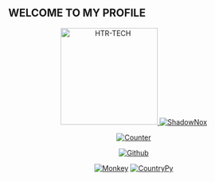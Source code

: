 ## WELCOME TO MY PROFILE
<p align="center"><a href="https://github.com/ShadowNoxX"><img src="https://avatars.githubusercontent.com/u/43514781?s=400&u=6dc517df2f007b0d1699ffc341507e6684741551&v=4" height='195' alt="HTR-TECH">
<a href="https://github.com/ShadowNoxX"><img title="ShadowNox" src="https://github-readme-stats.vercel.app/api?username=TheFakeWater&show_icons=true&include_all_commits=true&theme=chartreuse-dark&cache_seconds=3200"></a>
</p>

<p align="center">
<a href="https://github.com/ShadowNoxX"><img title="Counter" src="https://komarev.com/ghpvc/?username=TheFakeWater&color=blueviolet&style=flat-square"></a>
</p>

<p align="center">
<a href="https://github.com/TheFakeWater"><img title="Github" src="https://img.shields.io/badge/Github-TheFakeWater-blue?style=for-the-badge&logo=github"></a>
</p>

<p align="center">
<a href="https://github.com/TheFakeWater/Monkey"><img title="Monkey" src="https://github-readme-stats.vercel.app/api/pin/?username=TheFakeWater&repo=Monkey&theme=dark"></a>
<a href="https://github.com/TheFakeWater/VideoToAsciiPlayer"><img title="CountryPy" src="https://github-readme-stats.vercel.app/api/pin/?username=TheFakeWater&repo=VideoToAsciiPlayer&theme=dark"></a>
</p>
